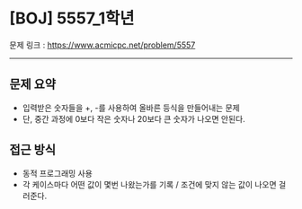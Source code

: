 # [BOJ] 5557_1학년

문제 링크 : https://www.acmicpc.net/problem/5557

-----------
## 문제 요약
  - 입력받은 숫자들을 +, -를 사용하여 올바른 등식을 만들어내는 문제
  - 단, 중간 과정에 0보다 작은 숫자나 20보다 큰 숫자가 나오면 안된다.

## 접근 방식
  - 동적 프로그래밍 사용
  - 각 케이스마다 어떤 값이 몇번 나왔는가를 기록 / 조건에 맞지 않는 값이 나오면 걸러준다.
